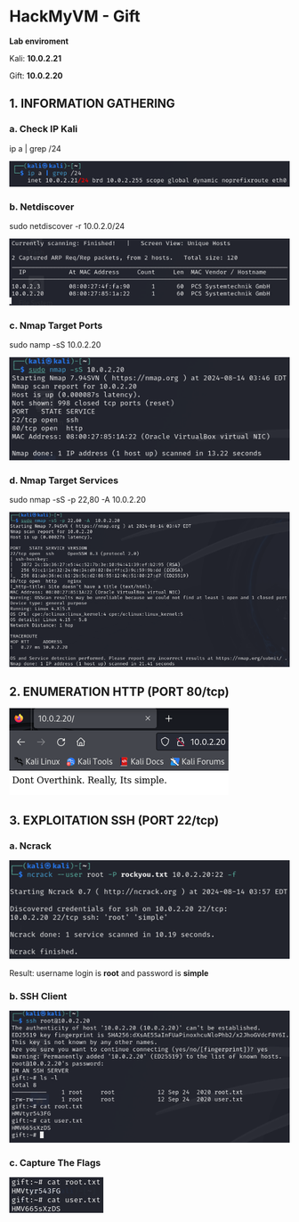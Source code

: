 # HackMyVM - Gift

**Lab enviroment**

Kali: **10.0.2.21**

Gift: **10.0.2.20**

## 1. INFORMATION GATHERING
### a. Check IP Kali
ip a | grep /24

![ip address](/images/ip%20address.png)
### b. Netdiscover
sudo netdiscover -r 10.0.2.0/24

![netdiscover](/images/netdiscovery.png)
### c. Nmap Target Ports
sudo namp -sS 10.0.2.20

![nmap target ports](/images/nmap%20target%20port.png)
### d. Nmap Target Services
sudo nmap -sS -p 22,80 -A 10.0.2.20

![nmap target services](/images/nmap%20target%20services.png)
## 2. ENUMERATION HTTP (PORT 80/tcp)
![nmap target services](/images/enumeration%20http.png)
## 3. EXPLOITATION SSH (PORT 22/tcp)
### a. Ncrack
![ncrack](/images/exploitation%20ssh.png)

Result: username login is **root** and password is **simple**

### b. SSH Client
![ssh client](/images/ssh%20client.png)

### c. Capture The Flags
![CTF](/images/CTF.png)


